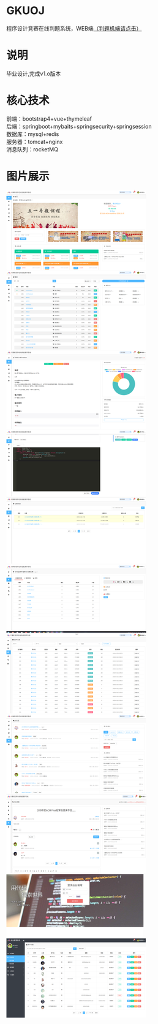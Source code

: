 # GKUOJ
程序设计竞赛在线判题系统，WEB端<a href = "https://github.com/chinawim/Judge" target="_blank" >（判题机端请点击）</a><br/>
# 说明
毕业设计,完成v1.o版本<br/>
# 核心技术
前端：bootstrap4+vue+thymeleaf<br/>
后端：springboot+mybaits+springsecurity+springsession<br/>
数据库：mysql+redis<br/>
服务器：tomcat+nginx<br/>
消息队列：rocketMQ<br/>
# 图片展示
<img src = "https://github.com/ChinaWim/GKUOJ/blob/master/images/0.png" />
<img src = "https://github.com/ChinaWim/GKUOJ/blob/master/images/1.png" />
<img src = "https://github.com/ChinaWim/GKUOJ/blob/master/images/2.png" />
<img src = "https://github.com/ChinaWim/GKUOJ/blob/master/images/3.png" />
<img src = "https://github.com/ChinaWim/GKUOJ/blob/master/images/4.png" />
<img src = "https://github.com/ChinaWim/GKUOJ/blob/master/images/5.png" />
<img src = "https://github.com/ChinaWim/GKUOJ/blob/master/images/6.png" />
<img src = "https://github.com/ChinaWim/GKUOJ/blob/master/images/7.png" />
<img src = "https://github.com/ChinaWim/GKUOJ/blob/master/images/8.png" />
<img src = "https://github.com/ChinaWim/GKUOJ/blob/master/images/9.png" />
<img src = "https://github.com/ChinaWim/GKUOJ/blob/master/images/10.png" />









